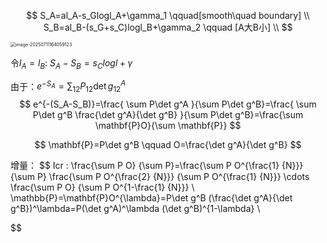 $$
S_A=al_A-s_Glogl_A+\gamma_1	\qquad[smooth\quad boundary] \\
S_B=al_B-(s_G+s_C)logl_B+\gamma_2	\qquad [A大B小]		\\
$$

<img src="C:\Users\KAP\AppData\Roaming\Typora\typora-user-images\image-20250711164059123.png" alt="image-20250711164059123" style="zoom:50%;" />

令$l_A=l_B$: $S_A-S_B=s_Clogl+\gamma$

由于：$e^{-S_A}=\sum_{12}P_{12}\det g^A_{12}$
$$
e^{-(S_A-S_B)}=\frac{ \sum P\det g^A }{\sum P\det g^B}=\frac{ \sum P\det g^B \frac{\det g^A}{\det g^B} }{\sum P\det g^B}=\frac{\sum \mathbf{P}O}{\sum \mathbf{P}}
$$

$$
\mathbf{P}=P\det g^B \qquad O=\frac{\det g^A}{\det g^B}
$$

增量：
$$
Icr : \frac{\sum P O} {\sum P}=\frac{\sum P O^{\frac{1} {N}}} {\sum P} \frac{\sum P O^{\frac{2} {N}}} {\sum P O^{\frac{1} {N}}} \cdots \frac{\sum P O} {\sum P O^{1-\frac{1} {N}}} 
\\
\mathbb{P}=\mathbf{P}O^{\lambda}=P\det g^B (\frac{\det g^A}{\det g^B})^\lambda=P(\det g^A)^\lambda (\det g^B)^{1-\lambda}
\\
$$




